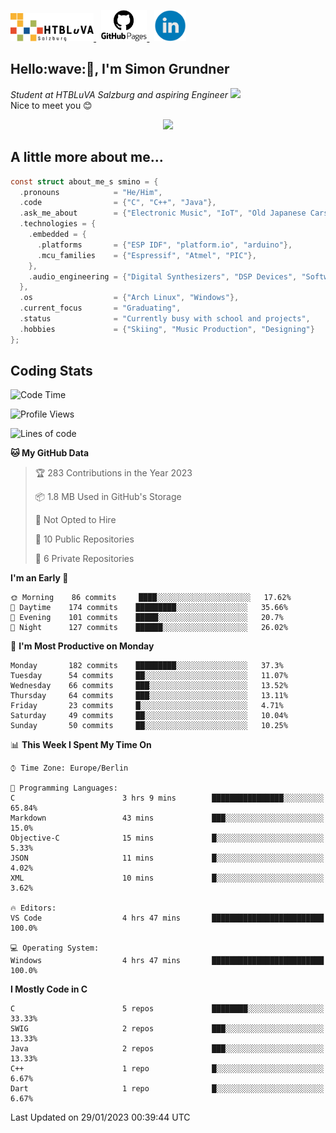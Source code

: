<p>
 <a href="http://www.htl-salzburg.ac.at/startseite.html">
  <picture>
   <source media="(prefers-color-scheme: dark)" srcset="/images/htlbla_logo_weiss.png" height="45"/>
   <img alt="HTBLuVA Salzburg" src="/images/htlbla_logo_schwarz.png" height="45"/>
  </picture>
 </a> &nbsp;
 <a href="https://s-grundner.github.io/">
  <picture>
   <source media="(prefers-color-scheme: dark)" srcset="/images/pages_weiss.png" height="50"/>
   <img alt="Pages" src="/images/pages.png" height="50"/>
  </picture>
 </a> &nbsp;
 <a href="https://www.linkedin.com/in/simon-grundner-b0b9b8228/">
  <img alt="LinkedIn" src="/images/LinkedIn.png" height="50"/>
 </a>
</p>

<h2>Hello:wave:🏻, I'm Simon Grundner</h2>
<p><em>Student at HTBLuVA Salzburg and aspiring Engineer
</a><img src="https://media.giphy.com/media/WUlplcMpOCEmTGBtBW/giphy.gif" width="30"></em><br>
Nice to meet you 😊</p>

<p align="center"><img dipslay="inline-block" width="340"src="images/e6cb4de279254053b04e8305f4706497.gif"/></p>
 
<h2> A little more about me...</h2>
  
```c
const struct about_me_s smino = {
  .pronouns            = "He/Him",
  .code                = {"C", "C++", "Java"},
  .ask_me_about        = {"Electronic Music", "IoT", "Old Japanese Cars"},
  .technologies = { 
    .embedded = {
      .platforms       = {"ESP IDF", "platform.io", "arduino"},
      .mcu_families    = {"Espressif", "Atmel", "PIC"},
    },
    .audio_engineering = {"Digital Synthesizers", "DSP Devices", "Software Sounddesign"},
  },
  .os                  = {"Arch Linux", "Windows"},
  .current_focus       = "Graduating",
  .status              = "Currently busy with school and projects",
  .hobbies             = {"Skiing", "Music Production", "Designing"}
};
 ```

<h2> Coding Stats </h2>

<!--START_SECTION:waka-->
![Code Time](http://img.shields.io/badge/Code%20Time-127%20hrs%2013%20mins-blue)

![Profile Views](http://img.shields.io/badge/Profile%20Views-4-blue)

![Lines of code](https://img.shields.io/badge/From%20Hello%20World%20I%27ve%20Written-441%20Thousand%20lines%20of%20code-blue)

**🐱 My GitHub Data** 

> 🏆 283 Contributions in the Year 2023
 > 
> 📦 1.8 MB Used in GitHub's Storage 
 > 
> 🚫 Not Opted to Hire
 > 
> 📜 10 Public Repositories 
 > 
> 🔑 6 Private Repositories  
 > 
**I'm an Early 🐤** 

```text
🌞 Morning    86 commits     ████░░░░░░░░░░░░░░░░░░░░░   17.62% 
🌆 Daytime    174 commits    █████████░░░░░░░░░░░░░░░░   35.66% 
🌃 Evening    101 commits    █████░░░░░░░░░░░░░░░░░░░░   20.7% 
🌙 Night      127 commits    ██████░░░░░░░░░░░░░░░░░░░   26.02%

```
📅 **I'm Most Productive on Monday** 

```text
Monday       182 commits    █████████░░░░░░░░░░░░░░░░   37.3% 
Tuesday      54 commits     ██░░░░░░░░░░░░░░░░░░░░░░░   11.07% 
Wednesday    66 commits     ███░░░░░░░░░░░░░░░░░░░░░░   13.52% 
Thursday     64 commits     ███░░░░░░░░░░░░░░░░░░░░░░   13.11% 
Friday       23 commits     █░░░░░░░░░░░░░░░░░░░░░░░░   4.71% 
Saturday     49 commits     ██░░░░░░░░░░░░░░░░░░░░░░░   10.04% 
Sunday       50 commits     ██░░░░░░░░░░░░░░░░░░░░░░░   10.25%

```


📊 **This Week I Spent My Time On** 

```text
⌚︎ Time Zone: Europe/Berlin

💬 Programming Languages: 
C                        3 hrs 9 mins        ████████████████░░░░░░░░░   65.84% 
Markdown                 43 mins             ███░░░░░░░░░░░░░░░░░░░░░░   15.0% 
Objective-C              15 mins             █░░░░░░░░░░░░░░░░░░░░░░░░   5.33% 
JSON                     11 mins             █░░░░░░░░░░░░░░░░░░░░░░░░   4.02% 
XML                      10 mins             █░░░░░░░░░░░░░░░░░░░░░░░░   3.62%

🔥 Editors: 
VS Code                  4 hrs 47 mins       █████████████████████████   100.0%

💻 Operating System: 
Windows                  4 hrs 47 mins       █████████████████████████   100.0%

```

**I Mostly Code in C** 

```text
C                        5 repos             ████████░░░░░░░░░░░░░░░░░   33.33% 
SWIG                     2 repos             ███░░░░░░░░░░░░░░░░░░░░░░   13.33% 
Java                     2 repos             ███░░░░░░░░░░░░░░░░░░░░░░   13.33% 
C++                      1 repo              █░░░░░░░░░░░░░░░░░░░░░░░░   6.67% 
Dart                     1 repo              █░░░░░░░░░░░░░░░░░░░░░░░░   6.67%

```



 Last Updated on 29/01/2023 00:39:44 UTC
<!--END_SECTION:waka-->
